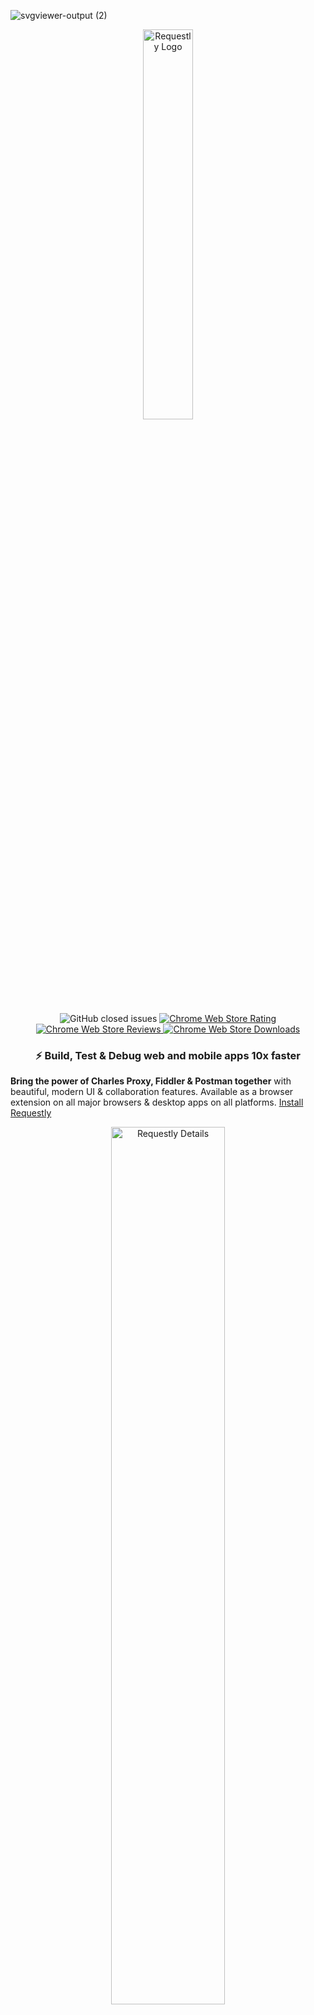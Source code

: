 ![svgviewer-output (2)](https://github.com/requestly/requestly/assets/16779465/b2a40e48-eae8-445e-948d-4ceedf90cbe8)<p align="center">
<p align="center">
  <a target="_blank" href="https://requestly.io/">
    <img src="https://github.com/requestly/requestly/assets/16779465/652552db-c867-44cb-9bb5-94a2026e04ca" alt="Requestly Logo" width="40%"/>
  </a>
</p>

<p align="center">
  <img alt="GitHub closed issues" src="https://img.shields.io/github/issues-closed/requestly/requestly"/>
  <a target="_blank" href="https://chrome.google.com/webstore/detail/redirect-url-modify-heade/mdnleldcmiljblolnjhpnblkcekpdkpa/">
    <img alt="Chrome Web Store Rating" src="https://img.shields.io/chrome-web-store/rating/mdnleldcmiljblolnjhpnblkcekpdkpa" />
  </a>
  <a target="_blank" href="https://chrome.google.com/webstore/detail/redirect-url-modify-heade/mdnleldcmiljblolnjhpnblkcekpdkpa/">
    <img alt="Chrome Web Store Reviews" src="https://img.shields.io/chrome-web-store/rating-count/mdnleldcmiljblolnjhpnblkcekpdkpa?label=reviews" />
  </a>
  <a target="_blank" href="https://chrome.google.com/webstore/detail/redirect-url-modify-heade/mdnleldcmiljblolnjhpnblkcekpdkpa/">
    <img alt="Chrome Web Store Downloads" src="https://img.shields.io/chrome-web-store/users/mdnleldcmiljblolnjhpnblkcekpdkpa?label=downloads" />
  </a>
</p>

<!--
<p align="center">
  <a target="_blank" href="https://docs.requestly.io">Docs</a> - <a target="_blank" 
href="https://requestly.io/downloads">Download</a> - <a target="_blank" href="https://app.requestly.io/getting-started">Getting Started</a> - <a target="_blank" href="https://bit.ly/requestly-slack">Support community</a> - <a target="_blank" href="https://github.com/requestly/requestly/issues/new?assignees=&labels=bug&template=bug-report.yml">Report a bug</a>
</p>
-->

<h3 align="center">⚡ Build, Test & Debug web and mobile apps 10x faster </h2>

**Bring the power of Charles Proxy, Fiddler & Postman together** with beautiful, modern UI & collaboration features. Available as a browser extension on all major browsers & desktop apps on all platforms. [Install Requestly](https://requestly.io/downloads)

<p align="center">
  <a href="https://requestly.io/">
    <img src="https://github.com/requestly/requestly/assets/16779465/3d5945a9-4f42-4509-90d6-769cf2600ef1" alt="Requestly Details" width="60%"/>
  </a>
</p>

## 🏡 Getting Started
- [🚀 What is Requestly?](#-what-is-requestly)
- [✨ Features](#-features)
    - [HTTP Rules (Intercept & Modify HTTPs Requests)](#-http-rules-intercept--modify-https-requests)
    - [API Client](#-api-client)
    - [Mock Server (Create API Mocks in seconds)](#-mock-server-create-api-mocks-in-seconds)
    - [Sessions for faster debugging](#-sessions)
- [📕 Documentation](#-documentation)
- [👩‍💻 Development](#-development)
- [🙏 Contributing](#-contributing)
- [🎯 Our Mission](#-our-mission)

## 🚀 What is Requestly

Requestly is an Open-Source platform for front-end developers with essential tooling & integrations that helps them write, test & debug their code 10x faster. Requestly reduces dependency on backend devs and environments for development & testing needs. 

Using Requestly, devs can create mock, test, validate & override API responses, modify request & response headers, set up redirects (Map local, Map remote), and use Requestly sessions for faster debugging.

## ✨ Features

### 👉 HTTP Rules (Intercept & Modify HTTPs Requests)
Intercept & Modify HTTPs requests & responses from browsers & mobile apps. 
- 👉 Use the browser extension for capturing & modifying traffic from browsers
- 👉 Use the desktop app for capturing & modifying traffic from mobile apps & other desktop apps.

Different Modifications supported
- Rewriting URLs (Map Local & Map Remote) e.g.
    - Change Hostname, QueryParams, etc in the URL
    - Redirect traffic from one environment to another (e.g. production to dev)
    - Swap Tag Manager scripts from production to staging/dev environment
- Modify HTTP Request & Response Headers
- Modify API Request & Response body
- Throttles & Blocking of Requests
- Inject scripts on web pages

<br/>

<p align="center">
  <a target="_blank" href="https://requestly.io/">
    <img width="60%" alt="intercept_ _modify_https_requests_-_1280x800_5" src="https://github.com/requestly/requestly/assets/3108399/c69f0935-40d5-4b91-bd50-102696c55560">
  </a>
</p>

### 👉 API Client

Requestly offers a minimal, lightweight API client that works directly in the browser. It can help you 
- Import cURL requests,
- Send new requests, and
- Quickly test API responses.
- Integration with Mock Server to clone an API endpoint with the same response
- Integration with Modify Response Rule to override the response body

<p align="center">
  <a target="_blank" href="https://requestly.io/feature/api-client">
    <img width="60%" alt="store_asset_-_api_client_-_1280x800_8" src="https://github.com/requestly/requestly/assets/3108399/d04e3116-665c-4e60-8a50-4ce50326c900">
  </a>
</p>

### 👉 Mock Server (Create API Mocks in seconds)

Mock Server helps you quickly create API mocks. Especially helpful when APIs don't exist and you have to build a feature, just define the response you need and get an endpoint to be used in your code.

<p align="center">
  <a target="_blank" href="https://requestly.io/feature/mock-server">
    <img width="60%" alt="mock_server_-_1280x800_4" src="https://github.com/requestly/requestly/assets/3108399/337b8251-3b62-4f87-825f-f3166417c7d5">
  </a>
</p>

### 👉 Sessions

Collaborate with other teammates and get Requestly sessions that contain video, console logs, network logs, and env details for faster troubleshooting.

<p align="center">
  <a target="_blank" href="https://requestly.io/feature/mock-server">
  <img width="60%" alt="session_-_1280x800_5" src="https://github.com/requestly/requestly/assets/3108399/41375ad4-021e-490e-b488-1967cade727c">
  </a>
</p>


## 📕 Documentation

Please find our [documentation here](https://developers.requestly.io/). Our docs can help with
- Getting Started
- Product Documentation
- FAQs
- Troubleshooting

## 👩‍💻 Development

This repository contains the source code for Browser extension and UI application which make up the core of Requestly.
Please follow the [Getting Started Guide](./getting-started.md) to get to know about the development process in this repository.

Start working on individual modules:

- [Browser extension](./browser-extension)
- [UI application](./app)
- [Desktop application](https://github.com/requestly/requestly-desktop-app) (Electron-based application for MacOS, Linux, Windows)
- [Web SDK](https://github.com/requestly/requestly-web-sdk) (facilitates Session Recording)
- [Mock Server](https://github.com/requestly/requestly-mock-server)
- [Backend](https://github.com/requestly/requestly-backend)

## 🙏 Contributing

Read our [contributing guide](./CONTRIBUTING.md) to learn about how to propose bugfixes and improvements, and how the development process works.

For **payment/billing related issues**, feel free to contact us at [contact@requestly.io](mailto:contact@requestly.io).

## 🎯 Our Mission

Our mission is to help developers ship web and mobile apps faster and with confidence by giving them the tools to debug & resolve issues without external dependency.

## Contributors

[![All Contributors](https://img.shields.io/github/all-contributors/requestly/requestly?color=ee8449&style=flat-square)](#contributors)

<!-- ALL-CONTRIBUTORS-LIST:START - Do not remove or modify this section -->
<!-- prettier-ignore-start -->
<!-- markdownlint-disable -->
<table>
  <tbody>
    <tr>
      <td align="center" valign="top" width="14.28%"><a href="https://sagarsoni.dev/"><img src="https://avatars.githubusercontent.com/u/29792913?v=4?s=100" width="100px;" alt="Sagar Soni"/><br /><sub><b>Sagar Soni</b></sub></a><br /><a href="https://github.com/requestly/requestly/commits?author=sagarsoni7" title="Code">💻</a></td>
      <td align="center" valign="top" width="14.28%"><a href="http://sahil865gupta.github.io"><img src="https://avatars.githubusercontent.com/u/16779465?v=4?s=100" width="100px;" alt="Sahil Gupta"/><br /><sub><b>Sahil Gupta</b></sub></a><br /><a href="https://github.com/requestly/requestly/commits?author=wrongsahil" title="Code">💻</a></td>
      <td align="center" valign="top" width="14.28%"><a href="https://github.com/lazyvab"><img src="https://avatars.githubusercontent.com/u/6367566?v=4?s=100" width="100px;" alt="Vaibhav Nigam"/><br /><sub><b>Vaibhav Nigam</b></sub></a><br /><a href="https://github.com/requestly/requestly/commits?author=lazyvab" title="Code">💻</a></td>
      <td align="center" valign="top" width="14.28%"><a href="https://github.com/RuntimeTerror10"><img src="https://avatars.githubusercontent.com/u/53986600?v=4?s=100" width="100px;" alt="Parth Bhardwaj"/><br /><sub><b>Parth Bhardwaj</b></sub></a><br /><a href="https://github.com/requestly/requestly/commits?author=RuntimeTerror10" title="Code">💻</a></td>
      <td align="center" valign="top" width="14.28%"><a href="http://linkedin.com/in/rohanmathur91"><img src="https://avatars.githubusercontent.com/u/61556757?v=4?s=100" width="100px;" alt="Rohan Mathur"/><br /><sub><b>Rohan Mathur</b></sub></a><br /><a href="https://github.com/requestly/requestly/commits?author=rohanmathur91" title="Code">💻</a></td>
      <td align="center" valign="top" width="14.28%"><a href="https://github.com/nafees87n"><img src="https://avatars.githubusercontent.com/u/56021937?v=4?s=100" width="100px;" alt="Nafees Nehar"/><br /><sub><b>Nafees Nehar</b></sub></a><br /><a href="https://github.com/requestly/requestly/commits?author=nafees87n" title="Code">💻</a></td>
      <td align="center" valign="top" width="14.28%"><a href="https://github.com/nsrCodes"><img src="https://avatars.githubusercontent.com/u/57226514?v=4?s=100" width="100px;" alt="Navdeep Singh Rathore"/><br /><sub><b>Navdeep Singh Rathore</b></sub></a><br /><a href="https://github.com/requestly/requestly/commits?author=nsrCodes" title="Code">💻</a></td>
    </tr>
    <tr>
      <td align="center" valign="top" width="14.28%"><a href="http://requestly.io"><img src="https://avatars.githubusercontent.com/u/3108399?v=4?s=100" width="100px;" alt="Sachin Jain"/><br /><sub><b>Sachin Jain</b></sub></a><br /><a href="https://github.com/requestly/requestly/commits?author=sachinjain024" title="Code">💻</a></td>
      <td align="center" valign="top" width="14.28%"><a href="https://github.com/ashishsangle707"><img src="https://avatars.githubusercontent.com/u/124448580?v=4?s=100" width="100px;" alt="ashishsangle707"/><br /><sub><b>ashishsangle707</b></sub></a><br /><a href="#projectManagement-ashishsangle707" title="Project Management">📆</a></td>
      <td align="center" valign="top" width="14.28%"><a href="https://github.com/echo-sg"><img src="https://avatars.githubusercontent.com/u/56088056?v=4?s=100" width="100px;" alt="Shrey Gupta"/><br /><sub><b>Shrey Gupta</b></sub></a><br /><a href="https://github.com/requestly/requestly/commits?author=echo-sg" title="Code">💻</a> <a href="#projectManagement-echo-sg" title="Project Management">📆</a></td>
      <td align="center" valign="top" width="14.28%"><a href="https://github.com/ncharanaraj"><img src="https://avatars.githubusercontent.com/u/43924299?v=4?s=100" width="100px;" alt="Charanaraj N"/><br /><sub><b>Charanaraj N</b></sub></a><br /><a href="https://github.com/requestly/requestly/commits?author=ncharanaraj" title="Code">💻</a></td>
      <td align="center" valign="top" width="14.28%"><a href="https://github.com/Muhammad-Daniyal-Jawad1"><img src="https://avatars.githubusercontent.com/u/130592856?v=4?s=100" width="100px;" alt="Muhammad-Daniyal-Jawad1"/><br /><sub><b>Muhammad-Daniyal-Jawad1</b></sub></a><br /><a href="https://github.com/requestly/requestly/commits?author=Muhammad-Daniyal-Jawad1" title="Code">💻</a></td>
      <td align="center" valign="top" width="14.28%"><a href="https://piyush-web-app.web.app/"><img src="https://avatars.githubusercontent.com/u/43876655?v=4?s=100" width="100px;" alt="PIYUSH NEGI"/><br /><sub><b>PIYUSH NEGI</b></sub></a><br /><a href="https://github.com/requestly/requestly/commits?author=npiyush97" title="Code">💻</a></td>
    </tr>
  </tbody>
</table>

<!-- markdownlint-restore -->
<!-- prettier-ignore-end -->

<!-- ALL-CONTRIBUTORS-LIST:END -->
<!-- ALL-CONTRIBUTORS-LIST:START - Do not remove or modify this section -->
<!-- prettier-ignore-start -->
<!-- markdownlint-disable -->

<!-- markdownlint-restore -->
<!-- prettier-ignore-end -->

<!-- ALL-CONTRIBUTORS-LIST:END -->

## Special Mentions
A big shoutout to these amazing Open Source projects that have helped make Requestly possible.
- [rrweb](https://github.com/rrweb-io/rrweb)
